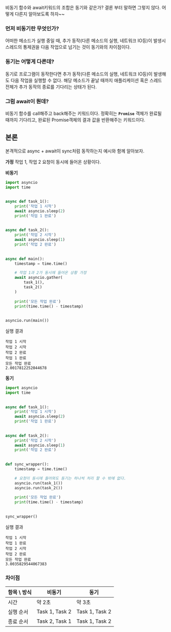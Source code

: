 비동기 함수와 await키워드의 조합은 동기와 같은가?
결론 부터 말하면 그렇지 않다.
어떻게 다른지 알아보도록 하자~~

### 먼저 비동기란 무엇인가?
어떠한 메소드가 실행 중일 때, 추가 동작(다른 메소드의 실행, 네트워크 IO등)이 발생시
스레드의 통제권을 다음 작업으로 넘기는 것이 동기와의 차이점이다.

### 동기는 어떻게 다른데?
동기로 프로그램이 동작한다면 추가 동작(다른 메소드의 실행, 네트워크 IO등)이 발생해도 다음 작업을 실행할 수 없다. 
해당 메소드가 끝날 때까지 애플리케이션 혹은 스레드 전체가 추가 동작의 종료를 기다리는 상태가 된다.

### 그럼 await이 뭔데?
비동기 함수를 call해주고 back해주는 키워드이다.
정확히는 **`Promise`** 객체가 완료될 때까지 기다리고, 완료된 Promise객체의 결과 값을 반환해주는 키워드이다.

## 본론
본격적으로 async + await이 sync처럼 동작하는지 예시와 함께 알아보자.

**가정**
작업 1, 작업 2 요청이 동시에 들어온 상황이다.

**비동기**
```python
import asyncio  
import time  
  
  
async def task_1():  
    print('작업 1 시작')  
    await asyncio.sleep(2)  
    print('작업 1 완료')  
  
  
async def task_2():  
    print('작업 2 시작')  
    await asyncio.sleep(1)  
    print('작업 2 완료')  
  
  
async def main():  
    timestamp = time.time() 

	# 작업 1과 2가 동시에 들어온 상황 가정
    await asyncio.gather(
        task_1(),   
		task_2()  
    )  
    
    print('모든 작업 완료')  
    print(time.time() - timestamp) 
  
  
asyncio.run(main())
```

실행 결과
```
작업 1 시작
작업 2 시작
작업 2 완료
작업 1 완료
모든 작업 완료
2.0017812252044678
```

**동기**
```python
import asyncio  
import time  
  
  
async def task_1():  
    print('작업 1 시작')  
    await asyncio.sleep(2)  
    print('작업 1 완료')  
  
  
async def task_2():  
    print('작업 2 시작')  
    await asyncio.sleep(1)  
    print('작업 2 완료')  
  
  
def sync_wrapper():  
    timestamp = time.time()  

	# 요청이 동시에 들어와도 동기는 하나씩 처리 할 수 밖에 없다.
    asyncio.run(task_1())  
    asyncio.run(task_2())  
      
    print('모든 작업 완료')  
    print(time.time() - timestamp)  
  
  
sync_wrapper()
```

실행 결과
```
작업 1 시작
작업 1 완료
작업 2 시작
작업 2 완료
모든 작업 완료
3.0035829544067383
```

### 차이점

| 항목 \ 방식 | 비동기            | 동기             |
| ------- | -------------- | -------------- |
| 시간      | 약 2초           | 약 3초           |
| 실행 순서   | Task 1, Task 2 | Task 1, Task 2 |
| 종료 순서   | Task 2, Task 1 | Task 1, Task 2 |
